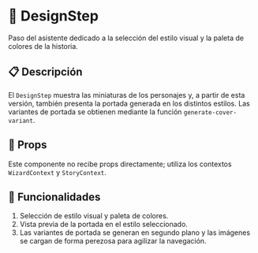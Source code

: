 # 📱 DesignStep

Paso del asistente dedicado a la selección del estilo visual y la paleta de colores de la historia.

## 📋 Descripción

El `DesignStep` muestra las miniaturas de los personajes y, a partir de esta versión,
también presenta la portada generada en los distintos estilos. Las variantes de portada
se obtienen mediante la función `generate-cover-variant`.

## 🔧 Props

Este componente no recibe props directamente; utiliza los contextos `WizardContext` y `StoryContext`.

## 🔄 Funcionalidades

1. Selección de estilo visual y paleta de colores.
2. Vista previa de la portada en el estilo seleccionado.
3. Las variantes de portada se generan en segundo plano y las imágenes se cargan de forma perezosa para agilizar la navegación.
